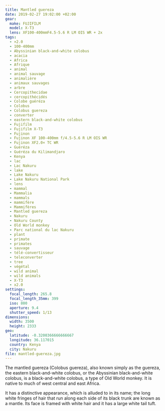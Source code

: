 ```yaml
---
title: Mantled guereza
date: 2019-02-27 19:02:00 +02:00
gear:
  make: FUJIFILM
  model: X-T3
  lens: XF100-400mmF4.5-5.6 R LM OIS WR + 2x
tags:
  - ×2.0
  - 100-400mm
  - Abyssinian black-and-white colobus
  - acacia
  - Africa
  - Afrique
  - animal
  - animal sauvage
  - animalière
  - animaux sauvages
  - arbre
  - Cercopithecidae
  - cercopithécidés
  - Colobe guéréza
  - Colobus
  - Colobus guereza
  - converter
  - eastern black-and-white colobus
  - Fujifilm
  - Fujifilm X-T3
  - Fujinon
  - Fujinon XF 100-400mm f/4.5-5.6 R LM OIS WR
  - Fujinon XF2.0× TC WR
  - Guéréza
  - Guéréza du Kilimandjaro
  - Kenya
  - lac
  - Lac Nakuru
  - lake
  - Lake Nakuru
  - Lake Nakuru National Park
  - lens
  - mammal
  - Mammalia
  - mammals
  - mammifère
  - Mammifères
  - Mantled guereza
  - Nakuru
  - Nakuru County
  - Old World monkey
  - Parc national du lac Nakuru
  - plant
  - primate
  - primates
  - sauvage
  - télé-convertisseur
  - teleconverter
  - tree
  - végétal
  - wild animal
  - wild animals
  - X-T3
  - x2.0
settings:
  focal_length: 265.8
  focal_length_35mm: 399
  iso: 800
  aperture: 9.4
  shutter_speed: 1/13
dimensions:
  width: 3500
  height: 2333
geo:
  latitude: -0.3200366666666667
  longitude: 36.117015
  country: Kenya
  city: Nakuru
file: mantled-guereza.jpg
---
```


The mantled guereza (Colobus guereza), also known simply as the guereza, the eastern black-and-white colobus, or the Abyssinian black-and-white colobus, is a black-and-white colobus, a type of Old World monkey. It is native to much of west central and east Africa.

It has a distinctive appearance, which is alluded to in its name; the long white fringes of hair that run along each side of its black trunk are known as a mantle. Its face is framed with white hair and it has a large white tail tuft.
